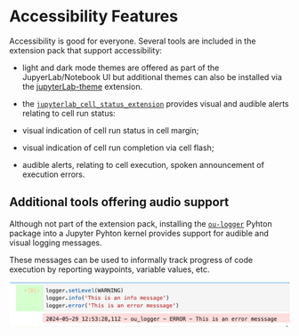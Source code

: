 # Accessibility Features

Accessibility is good for everyone. Several tools are included in the extension pack that support accessibility:

- light and dark mode themes are offered as part of the JupyerLab/Notebook UI but additional themes can also be installed via the [jupyterLab-theme](https://github.com/topics/jupyterlab-theme) extension.

- the [`jupyterlab_cell_status_extension`](https://github.com/innovationOUtside/jupyterlab_cell_status_extension) provides visual and audible alerts relating to cell run status:

- visual indication of cell run status in cell margin;
- visual indication of cell run completion via cell flash;
- audible alerts, relating to cell execution, spoken announcement of execution errors.

## Additional tools offering audio support

Although not part of the extension pack, installing the [`ou-logger`](https://github.com/innovationOUtside/ou-logger-py/) Pyhton package into a Jupyter Pyhton kernel provides support for audible and visual logging messages.

These messages can be used to informally track progress of code execution by reporting waypoints, variable values, etc.

![Example ou-logger message display](images/ou-logger.png)
